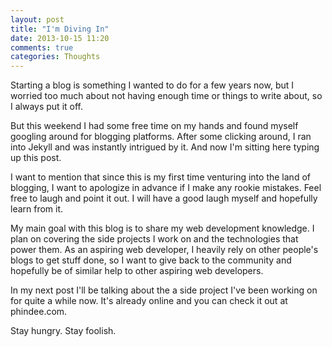 ```yaml
---
layout: post
title: "I'm Diving In"
date: 2013-10-15 11:20
comments: true
categories: Thoughts
---
```


Starting a blog is something I wanted to do for a few years now, but I worried too much about not having enough time or things to write about, so I always put it off.

But this weekend I had some free time on my hands and found myself googling around for blogging platforms. After some clicking around, I ran into Jekyll and was instantly intrigued by it. And now I'm sitting here typing up this post.

I want to mention that since this is my first time venturing into the land of blogging, I want to apologize in advance if I make any rookie mistakes. Feel free to laugh and point it out. I will have a good laugh myself and hopefully learn from it.

My main goal with this blog is to share my web development knowledge. I plan on covering the side projects I work on and the technologies that power them. As an aspiring web developer, I heavily rely on other people's blogs to get stuff done, so I want to give back to the community and hopefully be of similar help to other aspiring web developers.

In my next post I'll be talking about the a side project I've been working on for quite a while now. It's already online and you can check it out at phindee.com.

Stay hungry. Stay foolish.